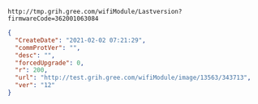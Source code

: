 `http://tmp.grih.gree.com/wifiModule/Lastversion?firmwareCode=362001063084`

```json
{
  "CreateDate": "2021-02-02 07:21:29",
  "commProtVer": "",
  "desc": "",
  "forcedUpgrade": 0,
  "r": 200,
  "url": "http://test.grih.gree.com/wifiModule/image/13563/343713",
  "ver": "12"
}
```